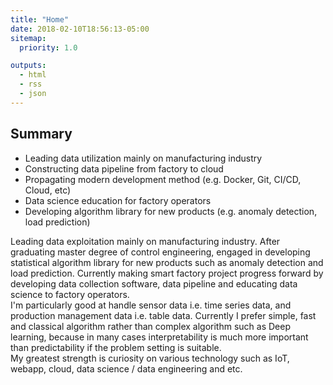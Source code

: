 ```yaml
---
title: "Home"
date: 2018-02-10T18:56:13-05:00
sitemap:
  priority: 1.0

outputs:
  - html
  - rss
  - json
---
```


## Summary

- Leading data utilization mainly on manufacturing industry
- Constructing data pipeline from factory to cloud
- Propagating modern development method (e.g. Docker, Git, CI/CD, Cloud, etc)
- Data science education for factory operators
- Developing algorithm library for new products (e.g. anomaly detection, load prediction)

Leading data exploitation mainly on manufacturing industry. After graduating master degree of control engineering,
engaged in developing statistical algorithm library for new products such as anomaly detection and load prediction.
Currently making smart factory project progress forward by developing data collection software, data pipeline and educating data science to factory operators.  
I'm particularly good at handle sensor data i.e. time series data, and production management data i.e. table data. Currently I prefer simple, fast and classical algorithm rather than complex algorithm such as Deep learning, because in many cases interpretability is much more important than predictability if the problem setting is suitable.  
My greatest strength is curiosity on various technology such as IoT, webapp, cloud, data science / data engineering and etc.
